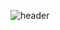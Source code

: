 ![header](https://capsule-render.vercel.app/api?type=slice&color=4B61B4&height=300&section=header&text=Inqui012&fontSize=90)
